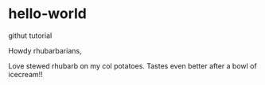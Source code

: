 # hello-world
githut tutorial

Howdy rhubarbarians,

Love stewed rhubarb on my col potatoes. Tastes even better after a bowl of icecream!!
